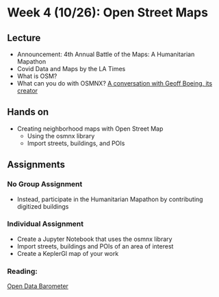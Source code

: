 
# Week 4 (10/26): Open Street Maps

## Lecture 
- Announcement: 4th Annual Battle of the Maps: A Humanitarian Mapathon
- Covid Data and Maps by the LA Times
- What is OSM?
- What can you do with OSMNX? [A conversation with Geoff Boeing, its creator](https://www.youtube.com/watch?v=Q0uxu25ddc4)
## Hands on
- Creating neighborhood maps with Open Street Map
    - Using the osmnx library
    - Import streets, buildings, and POIs
## Assignments

### No Group Assignment
* Instead, participate in the Humanitarian Mapathon by contributing digitized buildings

### Individual Assignment
* Create a Jupyter Notebook that uses the osmnx library
* Import streets, buildings and POIs of an area of interest
* Create a KeplerGl map of your work

### Reading:
[Open Data Barometer](https://opendatabarometer.org/4thedition/report/)
